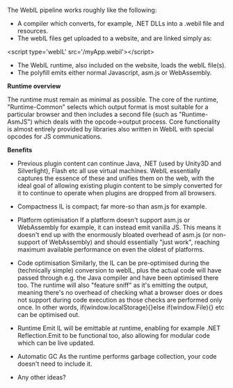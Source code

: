 The WebIL pipeline works roughly like the following:

- A compiler which converts, for example, .NET DLLs into a .webil file and resources.
- The webIL files get uploaded to a website, and are linked simply as:

&lt;script type='webIL' src='/myApp.webil'&gt;&lt;/script&gt;

- The WebIL runtime, also included on the website, loads the webIL file(s).
- The polyfill emits either normal Javascript, asm.js or WebAssembly.


<b>Runtime overview</b>

The runtime must remain as minimal as possible. The core of the runtime, "Runtime-Common" selects which output format is most suitable for a particular browser and then includes a second file (such as "Runtime-AsmJS") which deals with the opcode->output process. Core functionality is almost entirely provided by libraries also written in WebIL with special opcodes for JS communications.

<b>Benefits</b>

+ Previous plugin content can continue
Java, .NET (used by Unity3D and Silverlight), Flash etc all use virtual machines. WebIL essentially captures the essence of these and unifies them on the web, with the ideal goal of allowing existing plugin content to be simply converted for it to continue to operate when plugins are dropped from all browsers.

+ Compactness
IL is compact; far more-so than asm.js for example.

+ Platform optimisation
If a platform doesn't support asm.js or WebAssembly for example, it can instead emit vanilla JS. This means it doesn't end up with the enormously bloated overhead of asm.js (or non-support of WebAssembly) and should essentially "just work", reaching maximum available performance on even the oldest of platforms.

+ Code optimisation
Similarly, the IL can be pre-optimised during the (technically simple) conversion to webIL, plus the actual code will have passed through e.g. the Java compiler and have been optimised there too. The runtime will also "feature sniff" as it's emitting the output, meaning there's no overhead of checking what a browser does or does not support during code execution as those checks are performed only once. In other words, if(window.localStorage){}else if(window.File){} etc can be optimised out.

+ Runtime Emit
IL will be emittable at runtime, enabling for example .NET Reflection.Emit to be functional too, also allowing for modular code which can be live updated.

+ Automatic GC
As the runtime performs garbage collection, your code doesn't need to include it.

+ Any other ideas?
